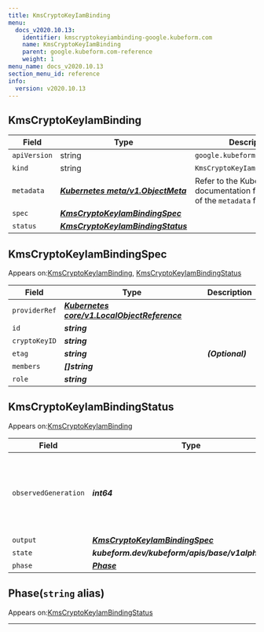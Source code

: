```yaml
---
title: KmsCryptoKeyIamBinding
menu:
  docs_v2020.10.13:
    identifier: kmscryptokeyiambinding-google.kubeform.com
    name: KmsCryptoKeyIamBinding
    parent: google.kubeform.com-reference
    weight: 1
menu_name: docs_v2020.10.13
section_menu_id: reference
info:
  version: v2020.10.13
---
```


## KmsCryptoKeyIamBinding
| Field | Type | Description |
| ------ | ----- | ----------- |
| `apiVersion` | string | `google.kubeform.com/v1alpha1` |
|    `kind` | string | `KmsCryptoKeyIamBinding` |
| `metadata` | ***[Kubernetes meta/v1.ObjectMeta](https://kubernetes.io/docs/reference/generated/kubernetes-api/v1.13/#objectmeta-v1-meta)***|Refer to the Kubernetes API documentation for the fields of the `metadata` field.|
| `spec` | ***[KmsCryptoKeyIamBindingSpec](#kmscryptokeyiambindingspec)***||
| `status` | ***[KmsCryptoKeyIamBindingStatus](#kmscryptokeyiambindingstatus)***||
## KmsCryptoKeyIamBindingSpec

Appears on:[KmsCryptoKeyIamBinding](#kmscryptokeyiambinding), [KmsCryptoKeyIamBindingStatus](#kmscryptokeyiambindingstatus)

| Field | Type | Description |
| ------ | ----- | ----------- |
| `providerRef` | ***[Kubernetes core/v1.LocalObjectReference](https://kubernetes.io/docs/reference/generated/kubernetes-api/v1.13/#localobjectreference-v1-core)***||
| `id` | ***string***||
| `cryptoKeyID` | ***string***||
| `etag` | ***string***| ***(Optional)*** |
| `members` | ***[]string***||
| `role` | ***string***||
## KmsCryptoKeyIamBindingStatus

Appears on:[KmsCryptoKeyIamBinding](#kmscryptokeyiambinding)

| Field | Type | Description |
| ------ | ----- | ----------- |
| `observedGeneration` | ***int64***| ***(Optional)*** Resource generation, which is updated on mutation by the API Server.|
| `output` | ***[KmsCryptoKeyIamBindingSpec](#kmscryptokeyiambindingspec)***| ***(Optional)*** |
| `state` | ***kubeform.dev/kubeform/apis/base/v1alpha1.State***| ***(Optional)*** |
| `phase` | ***[Phase](#phase)***| ***(Optional)*** |
## Phase(`string` alias)

Appears on:[KmsCryptoKeyIamBindingStatus](#kmscryptokeyiambindingstatus)

---
